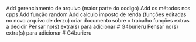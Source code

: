 Add gerenciamento de arquivo (maior parte do codigo)
Add os métodos nos cpps
Add função random
Add calculo imposto de renda
(funções editadas no novo arquivo de derzu)
criar documento sobre o trabalho
funções extras a decidir
Pensar no(s) extra(s) para adicionar # G4burieru
Pensar no(s) extra(s) para adicionar # G4burieru
